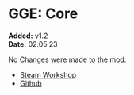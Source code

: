 # GGE: Core
**Added:** v1.2 <br>
**Date:** 02.05.23

No Changes were made to the mod.

- [Steam Workshop](https://steamcommunity.com/sharedfiles/filedetails/?id=2010222986)
- [Github]()